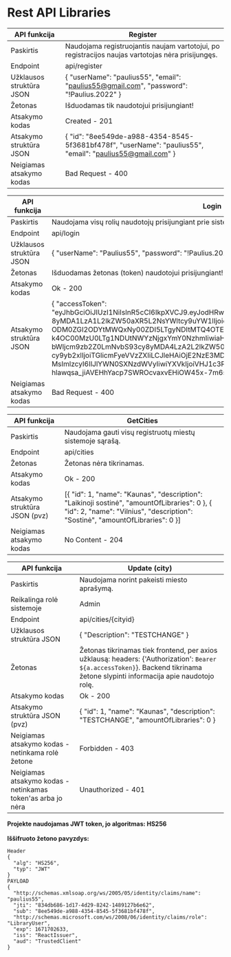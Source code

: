 # Rest API Libraries




| API funkcija  | Register |
| ------------- | ------------- |
| Paskirtis | Naudojama registruojantis naujam vartotojui, po registracijos naujas vartotojas nėra prisijungęs. |
| Endpoint | api/register |
| Užklausos struktūra JSON | { "userName": "paulius55", "email": "paulius55@gmail.com", "password": "!Paulius.2022" } |
| Žetonas | Išduodamas tik naudotojui prisijungiant! |
| Atsakymo kodas | Created - 201 |
| Atsakymo struktūra JSON | { "id": "8ee549de-a988-4354-8545-5f3681bf478f", "userName": "paulius55", "email": "paulius55@gmail.com" } |
| Neigiamas atsakymo kodas | Bad Request - 400 |


| API funkcija  | Login |
| ------------- | ------------- |
| Paskirtis | Naudojama visų rolių naudotojų prisijungiant prie sistemos. |
| Endpoint | api/login |
| Užklausos struktūra JSON | { "userName": "Paulius55", "password": "!Paulius.2022" } |
| Žetonas | Išduodamas žetonas (token) naudotojui prisijungiant! |
| Atsakymo kodas | Ok - 200 |
| Atsakymo struktūra JSON | { "accessToken": "eyJhbGciOiJIUzI1NiIsInR5cCI6IkpXVCJ9.eyJodHRwOi8vc2NoZW1hcy54bWxzb2FwLm9yZy93cy 8yMDA1LzA1L2lkZW50aXR5L2NsYWltcy9uYW1lIjoicGF1bGl1czU1IiwianRpIjoi ODM0ZGI2ODYtMWQxNy00ZDI5LTgyNDItMTQ4OTEyN2I2ZTYyIiwic3ViIjoiOGVlNTQ5ZGUtYT k4OC00MzU0LTg1NDUtNWYzNjgxYmY0NzhmIiwiaHR0cDovL3NjaGVtYXMu bWljcm9zb2Z0LmNvbS93cy8yMDA4LzA2L2lkZW50aXR5L2NsYWlt cy9yb2xlIjoiTGlicmFyeVVzZXIiLCJleHAiOjE2NzE3MDI2Mz MsImlzcyI6IlJlYWN0SXNzdWVyIiwiYXVkIjoiVHJ1c3RlZENsaWVudCJ9. hlawqsa_jiAVEHhYacp7SWROcvaxvEHiOW45x-7m6s8" } |
| Neigiamas atsakymo kodas | Bad Request - 400 |


| API funkcija  | GetCities |
| ------------- | ------------- |
| Paskirtis | Naudojama gauti visų registruotų miestų sistemoje sąrašą. |
| Endpoint | api/cities |
| Žetonas | Žetonas nėra tikrinamas. |
| Atsakymo kodas | Ok - 200 |
| Atsakymo struktūra JSON (pvz) | [{ "id": 1, "name": "Kaunas", "description": "Laikinoji sostinė", "amountOfLibraries": 0 }, { "id": 2, "name": "Vilnius", "description": "Sostinė", "amountOfLibraries": 0 }] |
| Neigiamas atsakymo kodas | No Content - 204 |



| API funkcija  | Update (city) |
| ------------- | ------------- |
| Paskirtis  | Naudojama norint pakeisti miesto aprašymą. |
| Reikalinga rolė sistemoje  | Admin |
| Endpoint  | api/cities/{cityid} |
| Užklausos struktūra JSON  | { "Description": "TESTCHANGE" } |
| Žetonas  | Žetonas tikrinamas tiek frontend, per axios užklausą: headers: {'Authorization': `Bearer ${a.accessToken}`}. Backend tikrinama žetone slypinti informacija apie naudotojo rolę. |
| Atsakymo kodas  | Ok - 200 |
| Atsakymo struktūra JSON (pvz) | { "id": 1, "name": "Kaunas", "description": "TESTCHANGE", "amountOfLibraries": 0 } |
| Neigiamas atsakymo kodas - netinkama rolė žetone  | Forbidden - 403 |
| Neigiamas atsakymo kodas - netinkamas token'as arba jo nėra  | Unauthorized - 401 |

**Projekte naudojamas JWT token, jo algoritmas: HS256**<br><br>
**Iššifruoto žetono pavyzdys:**
```
Header
{
  "alg": "HS256",
  "typ": "JWT"
}
PAYLOAD
{
  "http://schemas.xmlsoap.org/ws/2005/05/identity/claims/name": "paulius55",
  "jti": "834db686-1d17-4d29-8242-1489127b6e62",
  "sub": "8ee549de-a988-4354-8545-5f3681bf478f",
  "http://schemas.microsoft.com/ws/2008/06/identity/claims/role": "LibraryUser",
  "exp": 1671702633,
  "iss": "ReactIssuer",
  "aud": "TrustedClient"
}
```
